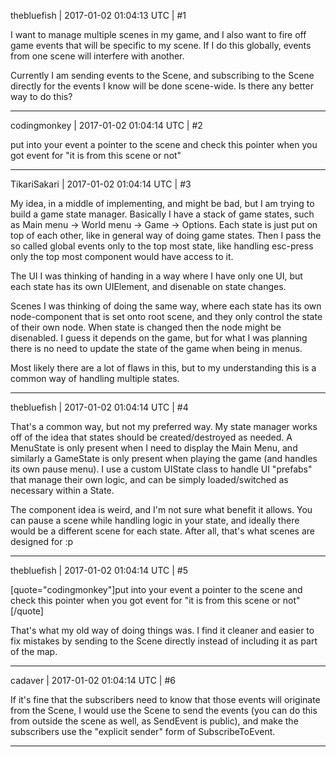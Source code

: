 thebluefish | 2017-01-02 01:04:13 UTC | #1

I want to manage multiple scenes in my game, and I also want to fire off game events that will be specific to my scene. If I do this globally, events from one scene will interfere with another.

Currently I am sending events to the Scene, and subscribing to the Scene directly for the events I know will be done scene-wide. Is there any better way to do this?

-------------------------

codingmonkey | 2017-01-02 01:04:14 UTC | #2

put into your event a pointer to the scene and check this pointer when you got event for "it is from this scene or not"

-------------------------

TikariSakari | 2017-01-02 01:04:14 UTC | #3

My idea, in a middle of implementing, and might be bad, but I am trying to build a game state manager. Basically I have a stack of game states, such as Main menu -> World menu -> Game -> Options. Each state is just put on top of each other, like in general way of doing game states. Then I pass the so called global events only to the top most state, like handling esc-press only the top most component would have access to it.

The UI I was thinking of handing in a way where I have only one UI, but each state has its own UIElement, and disenable on state changes.

Scenes I was thinking of doing the same way, where each state has its own node-component that is set onto root scene, and they only control the state of their own node. When state is changed then the node might be disenabled. I guess it depends on the game, but for what I was planning there is no need to update the state of the game when being in menus.

Most likely there are a lot of flaws in this, but to my understanding this is a common way of handling multiple states.

-------------------------

thebluefish | 2017-01-02 01:04:14 UTC | #4

That's a common way, but not my preferred way. My state manager works off of the idea that states should be created/destroyed as needed. A MenuState is only present when I need to display the Main Menu, and similarly a GameState is only present when playing the game (and handles its own pause menu). I use a custom UIState class to handle UI "prefabs" that manage their own logic, and can be simply loaded/switched as necessary within a State.

The component idea is weird, and I'm not sure what benefit it allows. You can pause a scene while handling logic in your state, and ideally there would be a different scene for each state. After all, that's what scenes are designed for :p

-------------------------

thebluefish | 2017-01-02 01:04:14 UTC | #5

[quote="codingmonkey"]put into your event a pointer to the scene and check this pointer when you got event for "it is from this scene or not"[/quote]

That's what my old way of doing things was. I find it cleaner and easier to fix mistakes by sending to the Scene directly instead of including it as part of the map.

-------------------------

cadaver | 2017-01-02 01:04:14 UTC | #6

If it's fine that the subscribers need to know that those events will originate from the Scene, I would use the Scene to send the events (you can do this from outside the scene as well, as SendEvent is public), and make the subscribers use the "explicit sender" form of SubscribeToEvent.

-------------------------

